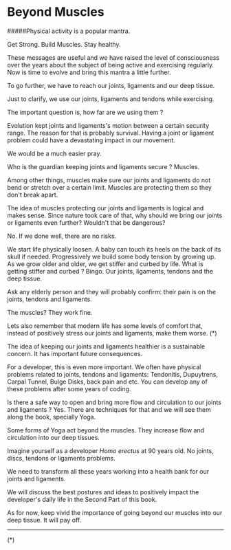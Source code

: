 # Beyond Muscles

#####Physical activity is a popular mantra. 

Get Strong. Build Muscles. Stay healthy. 

These messages are useful and we have raised the level of consciousness over the years about the  subject of being active and exercising regularly. 
Now is time to evolve and bring this mantra a little further.

To go further, we have to reach our joints, ligaments and our deep tissue.

Just to clarify, we use our joints, ligaments and tendons while exercising.  

The important question is, how far are we using them ? 

Evolution kept joints and ligaments's motion between a certain security range. The reason for that is probably survival. Having a joint or ligament problem could have a devastating impact in our movement. 

We would be a much easier pray. 

Who is the guardian keeping joints and ligaments secure ? Muscles.

Among other things, muscles make sure our joints and ligaments do not bend or stretch over a certain limit. Muscles are protecting them so they don't break apart. 

The idea of muscles protecting our joints and ligaments is logical and makes sense. Since nature took care of that, why should we bring our joints or ligaments even further? Wouldn't that be dangerous? 

No. If we done well, there are no risks.   

We start life physically loosen. A baby can touch its heels on the back of its skull if needed.  Progressively we build some body tension by growing up. As we grow older and older, we get stiffer and curbed by life. What is getting stiffer and curbed ? Bingo. Our joints, ligaments, tendons and the deep tissue. 

Ask any elderly person and they will probably confirm: their  pain is on the joints, tendons and ligaments. 

The muscles? They work fine. 

Lets also remember that modern life has some levels of comfort that, instead of positively stress our joints and ligaments, make them worse. (*)

The idea of keeping our joints and ligaments healthier is a sustainable concern. It has important future consequences. 

For a developer, this is even more important. We often have physical problems related to joints, tendons and ligaments: Tendonitis, Dupuytrens, Carpal Tunnel, Bulge Disks, back pain and etc.  You can develop any of these problems after some years of coding. 

Is there a safe way to open and bring more flow and circulation to our joints and ligaments ? Yes. There are techniques for that and we will see them along the book, specially Yoga. 

Some forms of Yoga act beyond the muscles. They increase flow and circulation into our deep tissues. 

Imagine yourself as a developer *Homo erectus* at 90 years old. No joints, discs, tendons or ligaments problems. 

We need to transform all these years working into a health bank for our joints and ligaments. 

We will discuss the best postures and ideas to positively impact the developer's daily life in the Second Part of this book. 

As for now, keep vivid the importance of going beyond our muscles into our deep tissue. It will pay off. 

****
(*) 

